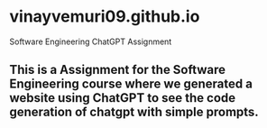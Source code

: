 # vinayvemuri09.github.io
Software Engineering ChatGPT Assignment

## This is a Assignment for the Software Engineering course where we generated a website using ChatGPT to see the code generation of chatgpt with simple prompts.
